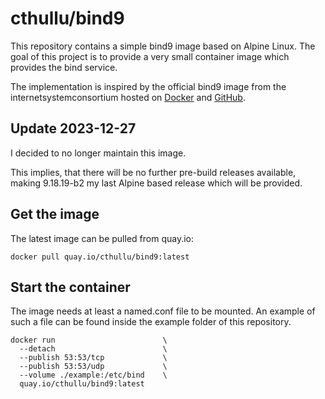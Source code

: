 # cthullu/bind9

This repository contains a simple bind9 image based on Alpine Linux.
The goal of this project is to provide a very small container image which
provides the bind service.

The implementation is inspired by the official bind9 image from the
internetsystemconsortium hosted on [Docker][1] and [GitHub][2].

## Update 2023-12-27

I decided to no longer maintain this image.

This implies, that there will be no further pre-build releases available, making
9.18.19-b2 my last Alpine based release which will be provided.

## Get the image

The latest image can be pulled from quay.io:

~~~shell
docker pull quay.io/cthullu/bind9:latest
~~~

## Start the container

The image needs at least a named.conf file to be mounted. An example of such a
file can be found inside the example folder of this repository.

~~~shell
docker run                        \
  --detach                        \
  --publish 53:53/tcp             \
  --publish 53:53/udp             \
  --volume ./example:/etc/bind    \
  quay.io/cthullu/bind9:latest
~~~

[1]: https://hub.docker.com/r/internetsystemsconsortium/bind9
[2]: https://github.com/isc-projects/bind9-docker
